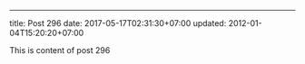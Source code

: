 ---
title: Post 296
date: 2017-05-17T02:31:30+07:00
updated: 2012-01-04T15:20:20+07:00

This is content of post 296